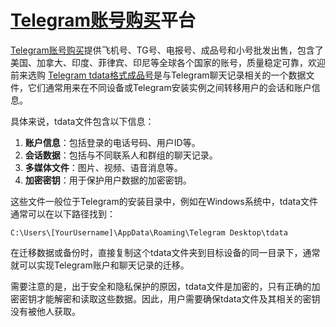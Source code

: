 # <a href="https://telegramhao.com">Telegram账号购买</a>平台
<a href="https://telegramhao.com">Telegram账号购买</a>提供飞机号、TG号、电报号、成品号和小号批发出售，包含了美国、加拿大、印度、菲律宾、印尼等全球各个国家的账号，质量稳定可靠，欢迎前来选购
<a href="https://telegramhao.com/product/telegram-zhanghao-shoudeng1">Telegram tdata格式成品号</a>是与Telegram聊天记录相关的一个数据文件，它们通常用来在不同设备或Telegram安装实例之间转移用户的会话和账户信息。

具体来说，tdata文件包含以下信息：

1. **账户信息**：包括登录的电话号码、用户ID等。
2. **会话数据**：包括与不同联系人和群组的聊天记录。
3. **多媒体文件**：图片、视频、语音消息等。
4. **加密密钥**：用于保护用户数据的加密密钥。

这些文件一般位于Telegram的安装目录中，例如在Windows系统中，tdata文件通常可以在以下路径找到：

```
C:\Users\[YourUsername]\AppData\Roaming\Telegram Desktop\tdata
```

在迁移数据或备份时，直接复制这个tdata文件夹到目标设备的同一目录下，通常就可以实现Telegram账户和聊天记录的迁移。

需要注意的是，出于安全和隐私保护的原因，tdata文件是加密的，只有正确的加密密钥才能解密和读取这些数据。因此，用户需要确保tdata文件及其相关的密钥没有被他人获取。
